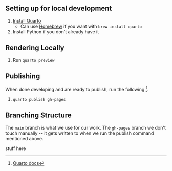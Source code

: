 ## Setting up for local development

1. [Install Quarto](https://quarto.org/docs/get-started/)
   - Can use [Homebrew](https://formulae.brew.sh/cask/quarto#default) if you want with `brew install quarto`
2. Install Python if you don't already have it

## Rendering Locally

1. Run `quarto preview`

## Publishing

When done developing and are ready to publish, run the
following [^1].

1. `quarto publish gh-pages`

[^1]: [Quarto docs](https://quarto.org/docs/publishing/github-pages.html#publishing)

## Branching Structure

The `main` branch is what we use for our work.
The `gh-pages` branch we don't touch manually -- it
gets written to when we run the publish command mentioned
above.

stuff
here